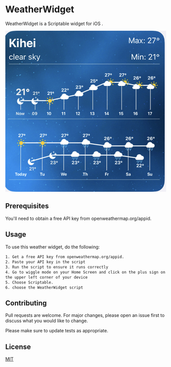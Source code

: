 # WeatherWidget
WeatherWidget is a Scriptable widget for iOS .

![Widget Preview](https://github.com/JaiDoubleU/Scriptable/blob/d17afe163b787bd4cef9d1eee88afd12a21f00fc/WeatherWidget/E96F7D36-CCF9-4309-9128-E6F7CA02E225.jpeg)

## Prerequisites

You'll need to obtain a free API key from openweathermap.org/appid.

## Usage

To use this weather widget, do the following:

```
1. Get a free API key from openweathermap.org/appid.
2. Paste your API key in the script
3. Run the script to ensure it runs correctly 
4. Go to wiggle mode on your Home Screen and click on the plus sign on the upper left corner of your device
5. Choose Scriptable. 
6. choose the WeatherWidget script

```

## Contributing
Pull requests are welcome. For major changes, please open an issue first to discuss what you would like to change.

Please make sure to update tests as appropriate.

## License
[MIT](https://choosealicense.com/licenses/mit/)
